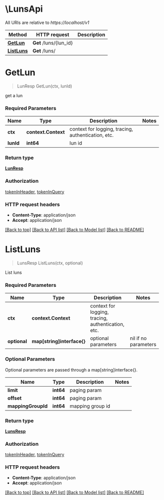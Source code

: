 # \LunsApi

All URIs are relative to *https://localhost/v1*

Method | HTTP request | Description
------------- | ------------- | -------------
[**GetLun**](LunsApi.md#GetLun) | **Get** /luns/{lun_id} | 
[**ListLuns**](LunsApi.md#ListLuns) | **Get** /luns/ | 


# **GetLun**
> LunResp GetLun(ctx, lunId)


get a lun

### Required Parameters

Name | Type | Description  | Notes
------------- | ------------- | ------------- | -------------
 **ctx** | **context.Context** | context for logging, tracing, authentication, etc.
  **lunId** | **int64**| lun id | 

### Return type

[**LunResp**](LunResp.md)

### Authorization

[tokenInHeader](../README.md#tokenInHeader), [tokenInQuery](../README.md#tokenInQuery)

### HTTP request headers

 - **Content-Type**: application/json
 - **Accept**: application/json

[[Back to top]](#) [[Back to API list]](../README.md#documentation-for-api-endpoints) [[Back to Model list]](../README.md#documentation-for-models) [[Back to README]](../README.md)

# **ListLuns**
> LunsResp ListLuns(ctx, optional)


List luns

### Required Parameters

Name | Type | Description  | Notes
------------- | ------------- | ------------- | -------------
 **ctx** | **context.Context** | context for logging, tracing, authentication, etc.
 **optional** | **map[string]interface{}** | optional parameters | nil if no parameters

### Optional Parameters
Optional parameters are passed through a map[string]interface{}.

Name | Type | Description  | Notes
------------- | ------------- | ------------- | -------------
 **limit** | **int64**| paging param | 
 **offset** | **int64**| paging param | 
 **mappingGroupId** | **int64**| mapping group id | 

### Return type

[**LunsResp**](LunsResp.md)

### Authorization

[tokenInHeader](../README.md#tokenInHeader), [tokenInQuery](../README.md#tokenInQuery)

### HTTP request headers

 - **Content-Type**: application/json
 - **Accept**: application/json

[[Back to top]](#) [[Back to API list]](../README.md#documentation-for-api-endpoints) [[Back to Model list]](../README.md#documentation-for-models) [[Back to README]](../README.md)

